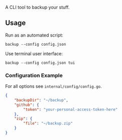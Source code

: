 A CLI tool to backup your stuff.

## Usage

Run as an automated script:

```shell
backup --config config.json
```

Use terminal user interface:

```shell
backup --config config.json tui
```

### Configuration Example

For all options see `internal/config/config.go`.

```json
{
    "backupDir": "~/backup",
    "github": {
        "token": "your-personal-access-token-here"
    },
    "zip": {
        "file": "~/backup.zip"
    }
}
```
